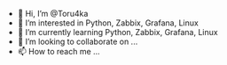 - 👋 Hi, I’m @Toru4ka
- 👀 I’m interested in Python, Zabbix, Grafana, Linux 
- 🌱 I’m currently learning Python, Zabbix, Grafana, Linux 
- 💞️ I’m looking to collaborate on ...
- 📫 How to reach me ...

<!---
Toru4ka/Toru4ka is a ✨ special ✨ repository because its `README.md` (this file) appears on your GitHub profile.
You can click the Preview link to take a look at your changes.
--->
